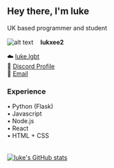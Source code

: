 ## Hey there, I'm luke
UK based programmer and student 

![alt text](https://cdn.discordapp.com/attachments/659031245996556325/978993436218785802/Untitled-500.png "Profile Picture") ㅤ**lukxee2**

☁️ [luke.lgbt](https://luke.lgbt/)  
💬 [Discord Profile](https://discord.com/users/261082913334886401)  
📧 [Email](mailto:me@luke.lgbt)  

### Experience
• Python (Flask)  
• Javascript  
• Node.js  
• React  
• HTML + CSS  
<br>
<br>
[![luke's GitHub stats](https://github-readme-stats.vercel.app/api?username=lukxee2)](https://github.com/anuraghazra/github-readme-stats)
